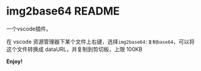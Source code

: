 # img2base64 README
一个vscode插件。

在 vscode 资源管理器下某个文件上右键，选择`img2base64:复制base64`，可以将这个文件转换成 dataURL，并复制到剪切板，上限 100KB

**Enjoy!**
